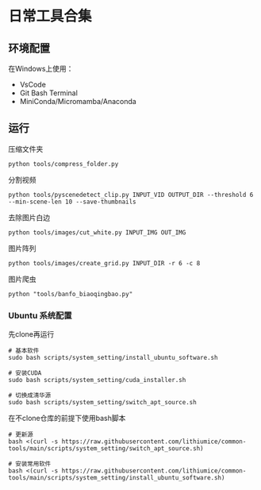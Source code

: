 
# 日常工具合集

## 环境配置

在Windows上使用：
- VsCode 
- Git Bash Terminal 
- MiniConda/Micromamba/Anaconda

## 运行

压缩文件夹
```
python tools/compress_folder.py
```

分割视频
```
python tools/pyscenedetect_clip.py INPUT_VID OUTPUT_DIR --threshold 6 --min-scene-len 10 --save-thumbnails
```

去除图片白边
```
python tools/images/cut_white.py INPUT_IMG OUT_IMG
```

图片阵列
```
python tools/images/create_grid.py INPUT_DIR -r 6 -c 8
```

图片爬虫
```
python "tools/banfo_biaoqingbao.py"
```

### Ubuntu 系统配置

先clone再运行
```
# 基本软件
sudo bash scripts/system_setting/install_ubuntu_software.sh

# 安装CUDA
sudo bash scripts/system_setting/cuda_installer.sh

# 切换成清华源
sudo bash scripts/system_setting/switch_apt_source.sh
```


在不clone仓库的前提下使用bash脚本
```
# 更新源
bash <(curl -s https://raw.githubusercontent.com/lithiumice/common-tools/main/scripts/system_setting/switch_apt_source.sh)

# 安装常用软件
bash <(curl -s https://raw.githubusercontent.com/lithiumice/common-tools/main/scripts/system_setting/install_ubuntu_software.sh)
```
